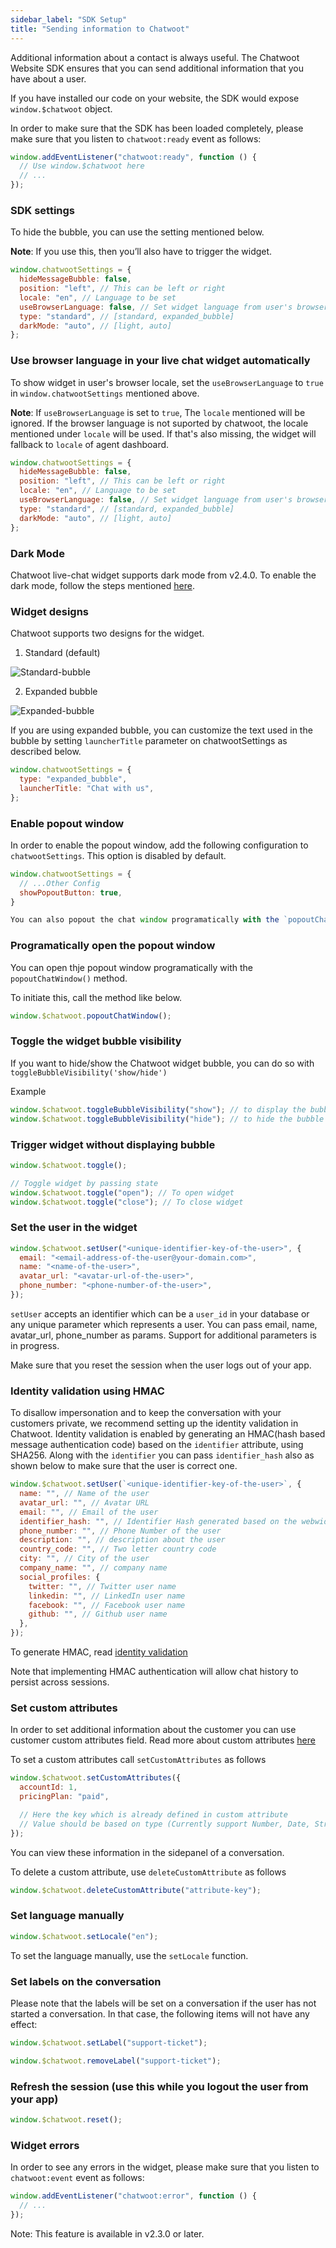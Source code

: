 ```yaml
---
sidebar_label: "SDK Setup"
title: "Sending information to Chatwoot"
---
```


Additional information about a contact is always useful. The Chatwoot Website SDK ensures that you can send additional information that you have about a user.

If you have installed our code on your website, the SDK would expose `window.$chatwoot` object.

In order to make sure that the SDK has been loaded completely, please make sure that you listen to `chatwoot:ready` event as follows:

```js
window.addEventListener("chatwoot:ready", function () {
  // Use window.$chatwoot here
  // ...
});
```

### SDK settings

To hide the bubble, you can use the setting mentioned below.

**Note**: If you use this, then you’ll also have to trigger the widget.

```js
window.chatwootSettings = {
  hideMessageBubble: false,
  position: "left", // This can be left or right
  locale: "en", // Language to be set
  useBrowserLanguage: false, // Set widget language from user's browser
  type: "standard", // [standard, expanded_bubble]
  darkMode: "auto", // [light, auto]
};
```

### Use browser language in your live chat widget automatically

To show widget in user's browser locale, set the `useBrowserLanguage` to `true` in `window.chatwootSettings` mentioned above.

**Note**: If `useBrowserLanguage` is set to `true`, The `locale` mentioned will be ignored. If the browser language is not suported by chatwoot, the locale mentioned under `locale` will be used. If that's also missing, the widget will fallback to `locale` of agent dashboard.

```js
window.chatwootSettings = {
  hideMessageBubble: false,
  position: "left", // This can be left or right
  locale: "en", // Language to be set
  useBrowserLanguage: false, // Set widget language from user's browser
  type: "standard", // [standard, expanded_bubble]
  darkMode: "auto", // [light, auto]
};
```

### Dark Mode

Chatwoot live-chat widget supports dark mode from v2.4.0. To enable the dark mode, follow the steps mentioned [here](/docs/product/channels/live-chat/sdk/live-chat-dark-mode).

### Widget designs

Chatwoot supports two designs for the widget.

1. Standard (default)

![Standard-bubble](./images/standard-bubble.gif)

2. Expanded bubble

![Expanded-bubble](./images/expanded-bubble.gif)

If you are using expanded bubble, you can customize the text used in the bubble by setting `launcherTitle` parameter on chatwootSettings as described below.

```js
window.chatwootSettings = {
  type: "expanded_bubble",
  launcherTitle: "Chat with us",
};
```

### Enable popout window

In order to enable the popout window, add the following configuration to `chatwootSettings`. This option is disabled by default.

```js
window.chatwootSettings = {
  // ...Other Config
  showPopoutButton: true,
}

You can also popout the chat window programatically with the `popoutChatWindow()` method.
```

### Programatically open the popout window

You can open thje popout window programatically with the `popoutChatWindow()` method.

To initiate this, call the method like below.

```js
window.$chatwoot.popoutChatWindow();
```

### Toggle the widget bubble visibility

If you want to hide/show the Chatwoot widget bubble, you can do so with `toggleBubbleVisibility('show/hide')`

Example

```js
window.$chatwoot.toggleBubbleVisibility("show"); // to display the bubble
window.$chatwoot.toggleBubbleVisibility("hide"); // to hide the bubble
```

### Trigger widget without displaying bubble

```js
window.$chatwoot.toggle();

// Toggle widget by passing state
window.$chatwoot.toggle("open"); // To open widget
window.$chatwoot.toggle("close"); // To close widget
```

### Set the user in the widget

```js
window.$chatwoot.setUser("<unique-identifier-key-of-the-user>", {
  email: "<email-address-of-the-user@your-domain.com>",
  name: "<name-of-the-user>",
  avatar_url: "<avatar-url-of-the-user>",
  phone_number: "<phone-number-of-the-user>",
});
```

`setUser` accepts an identifier which can be a `user_id` in your database or any unique parameter which represents a user. You can pass email, name, avatar_url, phone_number as params. Support for additional parameters is in progress.

Make sure that you reset the session when the user logs out of your app.

### Identity validation using HMAC

To disallow impersonation and to keep the conversation with your customers private, we recommend setting up the identity validation in Chatwoot. Identity validation is enabled by generating an HMAC(hash based message authentication code) based on the `identifier` attribute, using SHA256. Along with the `identifier` you can pass `identifier_hash` also as shown below to make sure that the user is correct one.

```js
window.$chatwoot.setUser(`<unique-identifier-key-of-the-user>`, {
  name: "", // Name of the user
  avatar_url: "", // Avatar URL
  email: "", // Email of the user
  identifier_hash: "", // Identifier Hash generated based on the webwidget hmac_token
  phone_number: "", // Phone Number of the user
  description: "", // description about the user
  country_code: "", // Two letter country code
  city: "", // City of the user
  company_name: "", // company name
  social_profiles: {
    twitter: "", // Twitter user name
    linkedin: "", // LinkedIn user name
    facebook: "", // Facebook user name
    github: "", // Github user name
  },
});
```

To generate HMAC, read [identity validation](/docs/product/channels/live-chat/sdk/identity-validation)

Note that implementing HMAC authentication will allow chat history to persist across sessions.

### Set custom attributes

In order to set additional information about the customer you can use customer custom attributes field. Read more about custom attributes [here](/user-guide/features/custom-attributes)

To set a custom attributes call `setCustomAttributes` as follows

```js
window.$chatwoot.setCustomAttributes({
  accountId: 1,
  pricingPlan: "paid",

  // Here the key which is already defined in custom attribute
  // Value should be based on type (Currently support Number, Date, String and Number)
});
```

You can view these information in the sidepanel of a conversation.

To delete a custom attribute, use `deleteCustomAttribute` as follows

```js
window.$chatwoot.deleteCustomAttribute("attribute-key");
```

### Set language manually

```js
window.$chatwoot.setLocale("en");
```

To set the language manually, use the `setLocale` function.

### Set labels on the conversation

Please note that the labels will be set on a conversation if the user has not started a conversation. In that case, the following items will not have any effect:

```js
window.$chatwoot.setLabel("support-ticket");

window.$chatwoot.removeLabel("support-ticket");
```

### Refresh the session (use this while you logout the user from your app)

```js
window.$chatwoot.reset();
```

### Widget errors

In order to see any errors in the widget, please make sure that you listen to `chatwoot:event` event as follows:

```js
window.addEventListener("chatwoot:error", function () {
  // ...
});
```

Note: This feature is available in v2.3.0 or later.
